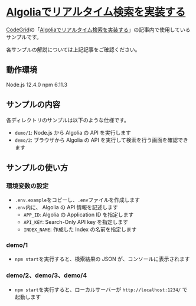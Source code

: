 # [Algoliaでリアルタイム検索を実装する](https://app.codegrid.net/series/2019-algolia)

[CodeGrid](http://www.codegrid.net/)の「[Algoliaでリアルタイム検索を実装する](https://app.codegrid.net/series/2019-algolia)」の記事内で使用しているサンプルです。

各サンプルの解説については上記記事をご確認ください。

## 動作環境

Node.js 12.4.0
npm 6.11.3

## サンプルの内容

各ディレクトリのサンプルは以下のような仕様です。

- `demo/1`: Node.js から Algolia の API を実行します
- `demo/2`: ブラウザから Algolia の API を実行して検索を行う画面を確認できます

## サンプルの使い方

### 環境変数の設定

- `.env.example`をコピーし、`.env`ファイルを作成します
- `.env`内に、 Algolia の API 情報を記述します
  - `APP_ID`: Algolia の Application ID を指定します
  - `API_KEY`: Search-Only API key を指定します
  - `INDEX_NAME`: 作成した Index の名前を指定します
  
### demo/1

- `npm start`を実行すると、検索結果の JSON が、コンソールに表示されます

### demo/2、demo/3、demo/4

- `npm start`を実行すると、ローカルサーバーが `http://localhost:1234/` で起動します

